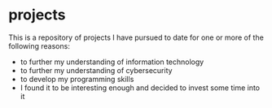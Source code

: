 # projects
This is a repository of projects I have pursued to date for one or more of the following reasons:
- to further my understanding of information technology
- to further my understanding of cybersecurity
- to develop my programming skills
- I found it to be interesting enough and decided to invest some time into it
